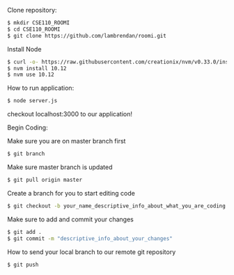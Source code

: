 Clone repository:
```bash
$ mkdir CSE110_ROOMI
$ cd CSE110_ROOMI
$ git clone https://github.com/lambrendan/roomi.git
```
Install Node
```bash
$ curl -o- https://raw.githubusercontent.com/creationix/nvm/v0.33.0/install.sh | bash
$ nvm install 10.12
$ nvm use 10.12
```
How to run application:
```bash
$ node server.js
```
checkout localhost:3000 to our application!

Begin Coding:

Make sure you are on master branch first
```bash
$ git branch
```

Make sure master branch is updated
```bash
$ git pull origin master
```

Create a branch for you to start editing code
```bash
$ git checkout -b your_name_descriptive_info_about_what_you_are_coding
```

Make sure to add and commit your changes
```bash
$ git add .
$ git commit -m "descriptive_info_about_your_changes"
```

How to send your local branch to our remote git repository
```bash
$ git push
```


